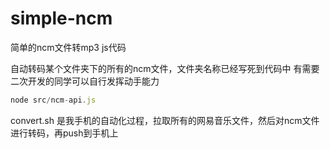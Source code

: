 # simple-ncm
简单的ncm文件转mp3 js代码

自动转码某个文件夹下的所有的ncm文件，文件夹名称已经写死到代码中
有需要二次开发的同学可以自行发挥动手能力
```js
node src/ncm-api.js
```

convert.sh 是我手机的自动化过程，拉取所有的网易音乐文件，然后对ncm文件进行转码，再push到手机上
